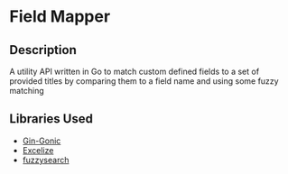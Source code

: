 # Field Mapper
## Description
A utility API written in Go to match custom defined fields to a set of provided titles by comparing them to a field name and using some fuzzy matching

## Libraries Used
- [Gin-Gonic](https://github.com/gin-gonic/gin)
- [Excelize](https://github.com/qax-os/excelize)
- [fuzzysearch](https://github.com/lithammer/fuzzysearch)